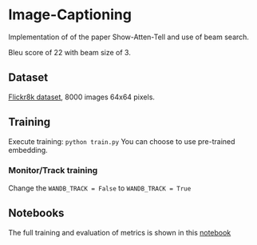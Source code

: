 # Image-Captioning

Implementation of of the paper Show-Atten-Tell and use of beam search.

Bleu score of 22 with beam size of 3.

## Dataset

[Flickr8k dataset](http://nlp.cs.illinois.edu/HockenmaierGroup/Framing_Image_Description/KCCA.html), 8000 images 64x64 pixels.

## Training

Execute training:
`python train.py`
You can choose to use pre-trained embedding.

### Monitor/Track training
Change the `WANDB_TRACK = False` to `WANDB_TRACK = True`

## Notebooks
The full training and evaluation of metrics is shown in this [notebook](https://github.com/saty101/Image-Captioning/blob/main/notebooks/full_notebook.ipynb)
